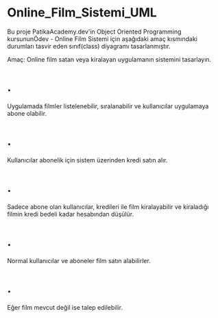 # Online_Film_Sistemi_UML

Bu proje PatikaAcademy.dev'in Object Oriented Programming kursununÖdev - Online Film Sistemi için aşağıdaki amaç kısmındaki durumları tasvir eden sınıf(class) diyagramı tasarlanmıştır.

Amaç: Online film satan veya kiralayan uygulamanın sistemini tasarlayın.

# .
Uygulamada filmler listelenebilir, sıralanabilir ve kullanıcılar uygulamaya abone olabilir.

# .
Kullanıcılar abonelik için sistem üzerinden kredi satın alır.

# .
Sadece abone olan kullanıcılar, kredileri ile film kiralayabilir ve kiraladığı filmin kredi bedeli kadar hesabından düşülür.

# .
Normal kullanıcılar ve aboneler film satın alabilirler.

# .
Eğer film mevcut değil ise talep edilebilir.

